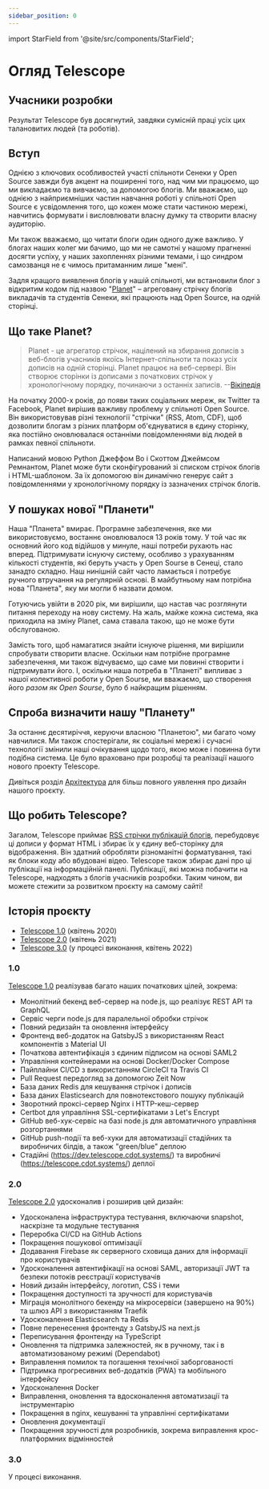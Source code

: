 ```yaml
---
sidebar_position: 0
---
```


import StarField from '@site/src/components/StarField';

# Огляд Telescope

## Учасники розробки

Результат Telescope був досягнутий, завдяки сумісній праці усіх цих талановитих людей (та роботів).

<StarField />

## Вступ

Однією з ключових особливостей участі спільноти Сенеки у Open Source завжди був акцент на поширенні того, над чим ми працюємо, що ми викладаємо та вивчаємо, за допомогою блогів. Ми вважаємо, що однією з найприємніших частин навчання роботі у спільноті Open Source є усвідомлення того, що кожен може стати частиною мережі, навчитись формувати і висловлювати власну думку та створити власну аудиторію.

Ми також вважаємо, що читати блоги один одного дуже важливо. У блогах наших колег ми бачимо, що ми не самотні у нашому прагненні досягти успіху, у наших захопленнях різними темами, і що синдром самозванця не є чимось притаманним лише "мені".

Задля кращого виявлення блогів у нашій спільноті, ми встановили блог з відкритим кодом під назвою "[Planet](<https://en.wikipedia.org/wiki/Planet_(software)>)" – агреговану
стрічку блогів викладачів та студентів Сенеки, які працюють над Open Source, на одній сторінці.

## Що таке Planet?

> Planet - це агрегатор стрічок, націлений на збирання дописів з веб-блогів учасників якоїсь Інтернет-спільноти та показ усіх дописів на одній сторінці. Planet працює на веб-сервері. Він створює сторінки із дописами з початкових стрічок у хронологічному порядку, починаючи з останніх записів. --[Вікіпедія](<https://en.wikipedia.org/wiki/Planet_(software)>)

На початку 2000-х років, до появи таких соціальних мереж, як Twitter та Facebook, Planet вирішив важливу проблему у спільноті Open Source. Він використовував різні технології "стрічки" (RSS, Atom, CDF), щоб дозволити блогам з різних платформ об'єднуватися в єдину сторінку, яка постійно оновлювалася останніми повідомленнями від людей в рамках певної спільноти.

Написаний мовою Python Джеффом Во і Скоттом Джеймсом Ремнантом,
Planet може бути сконфігурований зі списком стрічок блогів і HTML-шаблоном. За їх допомогою він динамічно генерує сайт з повідомленнями у хронологічному порядку із зазначених стрічок блогів.

## У пошуках нової "Планети"

Наша "Планета" вмирає. Програмне забезпечення, яке ми використовуємо, востаннє оновлювалося 13 років тому. У той час як основний його код відійшов у минуле, наші потреби рухають нас вперед. Підтримувати існуючу систему, особливо з урахуванням кількості студентів, які беруть участь у Open Sourse в Сенеці, стало занадто складно. Наш нинішній сайт часто ламається і потребує ручного втручання на регулярній основі. В майбутньому нам потрібна нова "Планета", яку ми могли б назвати домом.

Готуючись увійти в 2020 рік, ми вирішили, що настав час розглянути питання переходу на нову систему. На жаль, майже кожна система, яка приходила на зміну Planet, сама ставала такою, що не може бути обслугованою.

Замість того, щоб намагатися знайти існуюче рішення, ми вирішили спробувати створити власне. Оскільки нам потрібне програмне забезпечення, ми також відчуваємо, що саме ми повинні створити і підтримувати його. І, оскільки наша потреба в "Планеті" випливає з нашої колективної роботи у Open Sourse, ми вважаємо, що створення його _разом як Open Sourse_, було б найкращим рішенням.

## Спроба визначити нашу "Планету"

За останнє десятиріччя, керуючи власною "Планетою", ми багато чому навчилися. Ми також спостерігали, як соціальні мережі і сучасні технології змінили наші очікування щодо того, якою може і повинна бути подібна система. Це було враховано при розробці та реалізації нашого нового проекту Telescope.

Дивіться розділ [Архітектура](architecture.md) для більш повного уявлення про дизайн нашого проєкту.

## Що робить Telescope?

Загалом, Telescope приймає [RSS стрічки публікацій блогів](https://rss.com/blog/rss-feed-for-blog/), перебудовує ці дописи у формат HTML і збирає їх у єдину веб-сторінку для відображення. Він здатний обробляти різноманітні форматування, такі як блоки коду або вбудовані відео. Telescope також збирає дані про ці публікації на інформаційній панелі. Публікації, які можна побачити на Telescope, надходять з блогів учасників розробки. Таким чином, ви можете стежити за розвитком проєкту на самому сайті!

## Історія проєкту

- [Telescope 1.0](https://blog.humphd.org/telescope-1-0-0-or-dave-is-once-again-asking-for-a-blog/) (квітень 2020)
- [Telescope 2.0](https://blog.humphd.org/telescope-2-0/) (квітень 2021)
- [Telescope 3.0](https://blog.humphd.org/toward-telescope-3-0/) (у процесі виконання, квітень 2022)

### 1.0

[Telescope 1.0](https://github.com/Seneca-CDOT/telescope/releases/tag/1.0.0) реалізував багато наших початкових цілей, зокрема:

- Монолітний бекенд веб-сервер на node.js, що реалізує REST API та GraphQL
- Сервіс черги node.js для паралельної обробки стрічок
- Повний редизайн та оновлення інтерфейсу
- Фронтенд веб-додаток на GatsbyJS з використанням React компонентів з Material UI
- Початкова автентифікація з єдиним підписом на основі SAML2
- Управління контейнерами на основі Docker/Docker Compose
- Пайплайни CI/CD з використанням CircleCI та Travis CI
- Pull Request передогляд за допомогою Zeit Now
- База даних Redis для кешування стрічок і дописів
- База даних Elasticsearch для повнотекстового пошуку публікацій
- Зворотний проксі-сервер Nginx і HTTP-кеш-сервер
- Certbot для управління SSL-сертифікатами з Let's Encrypt
- GitHub веб-хук-сервіс на базі node.js для автоматичного управління розгортаннями
- GitHub push-події та веб-хуки для автоматизації стадійних та виробничих білдів, а також "green/blue" деплою
- Стадійні (<https://dev.telescope.cdot.systems/>) та виробничі (<https://telescope.cdot.systems/>) деплої

### 2.0

[Telescope 2.0](https://github.com/Seneca-CDOT/telescope/releases/tag/2.0.0) удосконалив і розширив цей дизайн:

- Удосконалена інфраструктура тестування, включаючи snapshot, наскрізне та модульне тестування
- Переробка CI/CD на GitHub Actions
- Покращення пошукової оптимізації
- Додавання Firebase як серверного сховища даних для інформації про користувачів
- Удосконалення автентифікації на основі SAML, авторизації JWT та безпеки потоків реєстрації користувачів
- Новий дизайн інтерфейсу, логотип, CSS і теми
- Покращення доступності та зручності для користувачів
- Міграція монолітного бекенду на мікросервіси (завершено на 90%) та шлюз API з використанням Traefik
- Удосконалення Elasticsearch та Redis
- Повне перенесення фронтенду з GatsbyJS на next.js
- Переписування фронтенду на TypeScript
- Оновлення та підтримка залежностей, як в ручному, так і в автоматизованому режимі (Dependabot)
- Виправлення помилок та погашення технічної заборгованості
- Підтримка прогресивних веб-додатків (PWA) та мобільного інтерфейсу
- Удосконалення Docker
- Виправлення, оновлення та вдосконалення автоматизації та інструментарію
- Покращення в nginx, кешуванні та управлінні сертифікатами
- Оновлення документації
- Покращення зручності для розробників, зокрема виправлення крос-платформних відмінностей

### 3.0

У процесі виконання.
